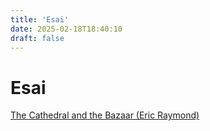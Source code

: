 ```yaml
---
title: 'Esai'
date: 2025-02-18T18:40:10
draft: false
---
```


# Esai

[The Cathedral and the Bazaar (Eric Raymond)](<Esai%20ec69138a314b412f8ce3131378316e23/The%20Cathedral%20and%20the%20Bazaar%20(Eric%20Raymond)%20adf356814dc34332b3005ba5ec29008b.md>)
